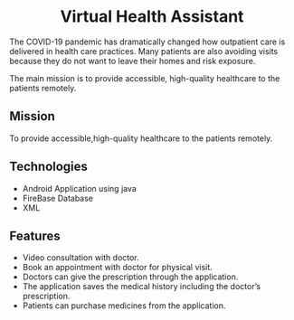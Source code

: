
<h1 align="center"> Virtual Health Assistant </h1>
  
The COVID-19 pandemic has dramatically changed how outpatient care is delivered in health care practices. 
Many patients are also avoiding visits because they do not want to leave their homes and risk exposure.

The main mission is to provide accessible, high-quality healthcare to the patients remotely.

## Mission 
To provide accessible,high-quality healthcare to the patients remotely.

## Technologies 
- Android Application using java
- FireBase Database
- XML

## Features 
- Video consultation with doctor.
- Book an appointment with doctor for physical visit.
- Doctors can give the prescription through the application.
- The application saves the medical history including the doctor’s prescription. 
- Patients can purchase medicines from the application.
